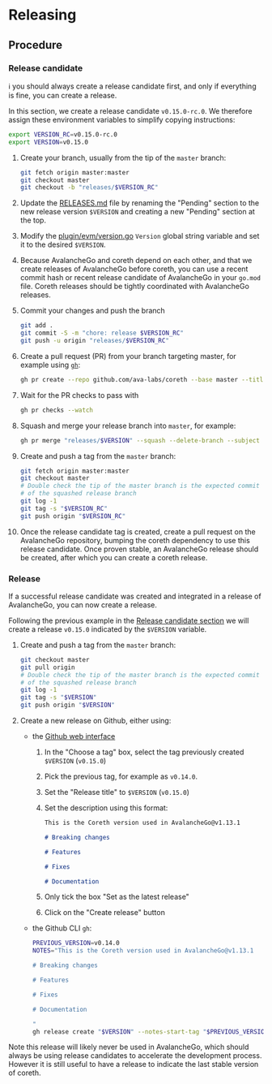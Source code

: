 # Releasing

## Procedure

### Release candidate

ℹ️ you should always create a release candidate first, and only if everything is fine, you can create a release.

In this section, we create a release candidate `v0.15.0-rc.0`. We therefore assign these environment variables to simplify copying instructions:

```bash
export VERSION_RC=v0.15.0-rc.0
export VERSION=v0.15.0
```

1. Create your branch, usually from the tip of the `master` branch:

   ```bash
   git fetch origin master:master
   git checkout master
   git checkout -b "releases/$VERSION_RC"
   ```

1. Update the [RELEASES.md](../../RELEASES.md) file by renaming the "Pending" section to the new release version `$VERSION` and creating a new "Pending" section at the top.

1. Modify the [plugin/evm/version.go](../../plugin/evm/version.go) `Version` global string variable and set it to the desired `$VERSION`.

1. Because AvalancheGo and coreth depend on each other, and that we create releases of AvalancheGo before coreth, you can use a recent commit hash or recent release candidate of AvalancheGo in your `go.mod` file. Coreth releases should be tightly coordinated with AvalancheGo releases.

1. Commit your changes and push the branch

   ```bash
   git add .
   git commit -S -m "chore: release $VERSION_RC"
   git push -u origin "releases/$VERSION_RC"
   ```

1. Create a pull request (PR) from your branch targeting master, for example using [`gh`](https://cli.github.com/):

   ```bash
   gh pr create --repo github.com/ava-labs/coreth --base master --title "chore: release $VERSION_RC"
   ```

1. Wait for the PR checks to pass with

   ```bash
   gh pr checks --watch
   ```

1. Squash and merge your release branch into `master`, for example:

   ```bash
   gh pr merge "releases/$VERSION" --squash --delete-branch --subject "chore: release $VERSION" --body "\n- Update AvalancheGo from v1.12.3 to v1.13.0"
   ```

1. Create and push a tag from the `master` branch:

   ```bash
   git fetch origin master:master
   git checkout master
   # Double check the tip of the master branch is the expected commit
   # of the squashed release branch
   git log -1
   git tag -s "$VERSION_RC"
   git push origin "$VERSION_RC"
   ```

1. Once the release candidate tag is created, create a pull request on the AvalancheGo repository, bumping the coreth dependency to use this release candidate. Once proven stable, an AvalancheGo release should be created, after which you can create a coreth release.

### Release

If a successful release candidate was created and integrated in a release of AvalancheGo, you can now create a release.

Following the previous example in the [Release candidate section](#release-candidate) we will create a release `v0.15.0` indicated by the `$VERSION` variable.

1. Create and push a tag from the `master` branch:

   ```bash
   git checkout master
   git pull origin
   # Double check the tip of the master branch is the expected commit
   # of the squashed release branch
   git log -1
   git tag -s "$VERSION"
   git push origin "$VERSION"
   ```

1. Create a new release on Github, either using:

   - the [Github web interface](https://github.com/ava-labs/coreth/releases/new)

     1. In the "Choose a tag" box, select the tag previously created `$VERSION` (`v0.15.0`)

     1. Pick the previous tag, for example as `v0.14.0`.

     1. Set the "Release title" to `$VERSION` (`v0.15.0`)

     1. Set the description using this format:

        ```markdown
        This is the Coreth version used in AvalancheGo@v1.13.1

        # Breaking changes

        # Features

        # Fixes

        # Documentation

        ```

     1. Only tick the box "Set as the latest release"

     1. Click on the "Create release" button

   - the Github CLI `gh`:

     ```bash
     PREVIOUS_VERSION=v0.14.0
     NOTES="This is the Coreth version used in AvalancheGo@v1.13.1

     # Breaking changes

     # Features

     # Fixes

     # Documentation

     "
     gh release create "$VERSION" --notes-start-tag "$PREVIOUS_VERSION" --notes-from-tag "$VERSION" --title "$VERSION" --notes "$NOTES" --verify-tag
     ```

Note this release will likely never be used in AvalancheGo, which should always be using release candidates to accelerate the development process. However it is still useful to have a release to indicate the last stable version of coreth.
